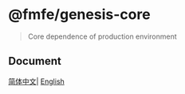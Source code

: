# @fmfe/genesis-core
> Core dependence of production environment   

## Document
[简体中文](https://fmfe.github.io/genesis-docs/guide/)| [English](https://anish2690.github.io/genesis-docs-en/)
